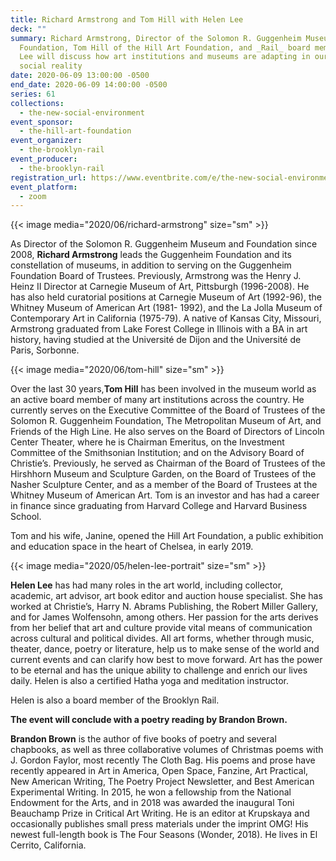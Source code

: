 ```yaml
---
title: Richard Armstrong and Tom Hill with Helen Lee
deck: ""
summary: Richard Armstrong, Director of the Solomon R. Guggenheim Museum and
  Foundation, Tom Hill of the Hill Art Foundation, and _Rail_ board member Helen
  Lee will discuss how art institutions and museums are adapting in our new
  social reality
date: 2020-06-09 13:00:00 -0500
end_date: 2020-06-09 14:00:00 -0500
series: 61
collections:
  - the-new-social-environment
event_sponsor:
  - the-hill-art-foundation
event_organizer:
  - the-brooklyn-rail
event_producer:
  - the-brooklyn-rail
registration_url: https://www.eventbrite.com/e/the-new-social-environment-61-richard-armstrong-tickets-107708713662
event_platform:
  - zoom
---
```

{{< image media="2020/06/richard-armstrong" size="sm" >}}

As Director of the Solomon R. Guggenheim Museum and Foundation since 2008, **Richard Armstrong** leads the Guggenheim Foundation and its constellation of museums, in addition to serving on the Guggenheim Foundation Board of Trustees. Previously, Armstrong was the Henry J. Heinz II Director at Carnegie Museum of Art, Pittsburgh (1996-2008). He has also held curatorial positions at Carnegie Museum of Art (1992-96), the Whitney Museum of American Art (1981- 1992), and the La Jolla Museum of Contemporary Art in California (1975-79). A native of Kansas City, Missouri, Armstrong graduated from Lake Forest College in Illinois with a BA in art history, having studied at the Université de Dijon and the Université de Paris, Sorbonne.

{{< image media="2020/06/tom-hill" size="sm" >}}

Over the last 30 years,**Tom Hill** has been involved in the museum world as an active board member of many art institutions across the country. He currently serves on the Executive Committee of the Board of Trustees of the Solomon R. Guggenheim Foundation, The Metropolitan Museum of Art, and Friends of the High Line. He also serves on the Board of Directors of Lincoln Center Theater, where he is Chairman Emeritus, on the Investment Committee of the Smithsonian Institution; and on the Advisory Board of Christie’s. Previously, he served as Chairman of the Board of Trustees of the Hirshhorn Museum and Sculpture Garden, on the Board of Trustees of the Nasher Sculpture Center, and as a member of the Board of Trustees at the Whitney Museum of American Art. Tom is an investor and has had a career in finance since graduating from Harvard College and Harvard Business School.

Tom and his wife, Janine, opened the Hill Art Foundation, a public exhibition and education space in the heart of Chelsea, in early 2019.



{{< image media="2020/05/helen-lee-portrait" size="sm" >}}

**Helen Lee** has had many roles in the art world, including collector, academic, art advisor, art book editor and auction house specialist. She has worked at Christie’s, Harry N. Abrams Publishing, the Robert Miller Gallery, and for James Wolfensohn, among others. Her passion for the arts derives from her belief that art and culture provide vital means of communication across cultural and political divides. All art forms, whether through music, theater, dance, poetry or literature, help us to make sense of the world and current events and can clarify how best to move forward. Art has the power to be eternal and has the unique ability to challenge and enrich our lives daily. Helen is also a certified Hatha yoga and meditation instructor.

Helen is also a board member of the Brooklyn Rail.

**The event will conclude with a poetry reading by Brandon Brown.**

**Brandon Brown** is the author of five books of poetry and several chapbooks, as well as three collaborative volumes of Christmas poems with J. Gordon Faylor, most recently The Cloth Bag. His poems and prose have recently appeared in Art in America, Open Space, Fanzine, Art Practical, New American Writing, The Poetry Project Newsletter, and Best American Experimental Writing. In 2015, he won a fellowship from the National Endowment for the Arts, and in 2018 was awarded the inaugural Toni Beauchamp Prize in Critical Art Writing. He is an editor at Krupskaya and occasionally publishes small press materials under the imprint OMG! His newest full-length book is The Four Seasons (Wonder, 2018). He lives in El Cerrito, California.